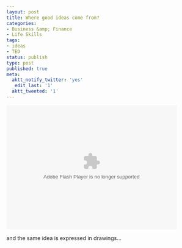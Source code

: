 ```yaml
---
layout: post
title: Where good ideas come from?
categories:
- Business &amp; Finance
- Life Skills
tags:
- ideas
- TED
status: publish
type: post
published: true
meta:
  aktt_notify_twitter: 'yes'
  _edit_last: '1'
  aktt_tweeted: '1'
---
```

<object width="446" height="326"><param name="movie" value="http://video.ted.com/assets/player/swf/EmbedPlayer.swf"></param><param name="allowFullScreen" value="true" /><param name="allowScriptAccess" value="always"/><param name="wmode" value="transparent"></param><param name="bgColor" value="#ffffff"></param> <param name="flashvars" value="vu=http://video.ted.com/talks/dynamic/StevenJohnson_2010G-medium.flv&su=http://images.ted.com/images/ted/tedindex/embed-posters/StevenJohnson-2010G.embed_thumbnail.jpg&vw=432&vh=240&ap=0&ti=961&introDuration=15330&adDuration=4000&postAdDuration=830&adKeys=talk=steven_johnson_where_good_ideas_come_from;year=2010;theme=the_rise_of_collaboration;theme=unconventional_explanations;theme=how_the_mind_works;theme=tales_of_invention;event=TEDGlobal+2010;&preAdTag=tconf.ted/embed;tile=1;sz=512x288;" /><embed src="http://video.ted.com/assets/player/swf/EmbedPlayer.swf" pluginspace="http://www.macromedia.com/go/getflashplayer" type="application/x-shockwave-flash" wmode="transparent" bgColor="#ffffff" width="446" height="326" allowFullScreen="true" allowScriptAccess="always" flashvars="vu=http://video.ted.com/talks/dynamic/StevenJohnson_2010G-medium.flv&su=http://images.ted.com/images/ted/tedindex/embed-posters/StevenJohnson-2010G.embed_thumbnail.jpg&vw=432&vh=240&ap=0&ti=961&introDuration=15330&adDuration=4000&postAdDuration=830&adKeys=talk=steven_johnson_where_good_ideas_come_from;year=2010;theme=the_rise_of_collaboration;theme=unconventional_explanations;theme=how_the_mind_works;theme=tales_of_invention;event=TEDGlobal+2010;"></embed></object>

and the same idea is expressed in drawings...

<object width="500" height="306"><param name="movie" value="http://www.youtube.com/v/NugRZGDbPFU?fs=1&amp;hl=en_US"></param><param name="allowFullScreen" value="true"></param><param name="allowscriptaccess" value="always"></param><embed src="http://www.youtube.com/v/NugRZGDbPFU?fs=1&amp;hl=en_US" type="application/x-shockwave-flash" allowscriptaccess="always" allowfullscreen="true" width="500" height="306"></embed></object>
